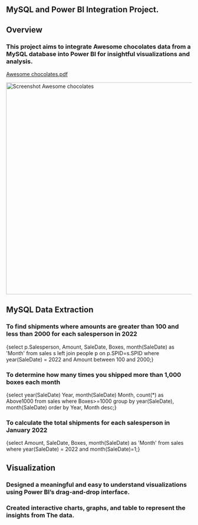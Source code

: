 ## MySQL and Power BI Integration Project.
## Overview
### This project aims to integrate Awesome chocolates data from a MySQL database into Power BI for insightful visualizations and analysis.

[Awesome chocolates.pdf](https://github.com/user-attachments/files/16401666/Awesome.chocolates.pdf)

<img width="575" alt="Screenshot Awesome chocolates" src="https://github.com/user-attachments/assets/54a5dd82-602c-4260-8218-639345cfa6bc">

## MySQL Data Extraction
### To find shipments where amounts are greater than 100 and less than 2000 for each salesperson in 2022

{select p.Salesperson, Amount, SaleDate, Boxes, 
month(SaleDate) as 'Month' from sales s 
left join people p on p.SPID=s.SPID
where year(SaleDate) = 2022 
and Amount between 100 and 2000;}

### To determine how many times you shipped more than 1,000 boxes each month

{select year(SaleDate) Year, month(SaleDate) Month, count(*) as Above1000 from sales
where Boxes>=1000 
group by year(SaleDate), month(SaleDate)
order by Year, Month desc;}

### To calculate the total shipments for each salesperson in January 2022

{select Amount, SaleDate, Boxes, 
month(SaleDate) as 'Month' 
from sales 
where year(SaleDate) = 2022 and month(SaleDate)=1;}

## Visualization
### Designed a meaningful and easy to understand visualizations using Power BI’s drag-and-drop interface.
### Created interactive charts, graphs, and table to represent the insights from The data.
